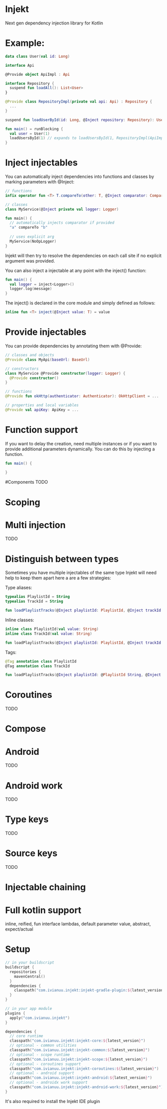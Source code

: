 # Injekt

Next gen dependency injection library for Kotlin

# Example:
```kotlin
data class User(val id: Long)

interface Api

@Provide object ApiImpl : Api

interface Repository {
  suspend fun loadAll(): List<User>
}

@Provide class RepositoryImpl(private val api: Api) : Repository {
  ...
}

suspend fun loadUserById(id: Long, @Inject repository: Repository): User? = ...

fun main() = runBlocking {
  val user = User(1)
  loadUsersById(1) // expands to loadUsersById(1, RepositoryImpl(ApiImpl))
}
```

# Inject injectables
You can automatically inject dependencies into functions and classes 
by marking parameters with @Inject:
```kotlin
// functions
infix operator fun <T> T.compareTo(other: T, @Inject comparator: Comparator<T>) = ...

// classes
class MyService(@Inject private val logger: Logger)

fun main() {
  // automatically injects comparator if provided
  "a" compareTo "b"
  
  // uses explicit arg
  MyService(NoOpLogger)
}
```

Injekt will then try to resolve the dependencies on each call site if no explicit argument was provided.

You can also inject a injectable at any point with the inject<T>() function:
```kotlin
fun main() {
  val logger = inject<Logger>()
  logger.log(message)
}
```

The inject<T>() is declared in the core module and simply defined as follows:
```kotlin
inline fun <T> inject(@Inject value: T) = value
```

# Provide injectables
You can provide dependencies by annotating them with @Provide:
```kotlin
// classes and objects
@Provide class MyApi(baseUrl: BaseUrl)

// constructors
class MyService @Provide constructor(logger: Logger) {
  @Provide constructor()
}

// functions
@Provide fun okHttp(authenticator: Authenticator): OkHttpClient = ...

// properties and local variables
@Provide val apiKey: ApiKey = ...
```

# Function support
If you want to delay the creation, need multiple instances or if you want to provide additional parameters dynamically.
You can do this by injecting a function.
```kotlin
fun main() {
  
}
```

#Components
TODO

# Scoping

# Multi injection
TODO

# Distinguish between types
Sometimes you have multiple injectables of the same type
Injekt will need help to keep them apart here a are a few strategies:

Type aliases:
```kotlin
typealias PlaylistId = String
typealias TrackId = String

fun loadPlaylistTracks(@Inject playlistId: PlaylistId, @Inject trackId: TrackId): List<Track> = ...
```

Inline classes:
```kotlin
inline class PlaylistId(val value: String)
inline class TrackId(val value: String)

fun loadPlaylistTracks(@Inject playlistId: PlaylistId, @Inject trackId: TrackId): List<Track> = ...
```

Tags:
```kotlin
@Tag annotation class PlaylistId
@Tag annotation class TrackId

fun loadPlaylistTracks(@Inject playlistId: @PlaylistId String, @Inject trackId: @TrackId String): List<Track> = ...
```

# Coroutines
TODO

# Compose

# Android
TODO

# Android work
TODO

# Type keys
TODO

# Source keys
TODO

# Injectable chaining

# Full kotlin support
inline, reified, fun interface lambdas, default parameter value, abstract, expect/actual

# Setup
```kotlin
// in your buildscript
buildscript {
  repositories {
    mavenCentral()
  }
  dependencies {
    classpath("com.ivianuu.injekt:injekt-gradle-plugin:${latest_version}")
  }
}

// in your app module
plugins {
  apply("com.ivianuu.injekt")
}

dependencies {
  // core runtime
  classpath("com.ivianuu.injekt:injekt-core:${latest_version}")
  // optional - common utilities
  classpath("com.ivianuu.injekt:injekt-common:${latest_version}")
  // optional - scope runtime
  classpath("com.ivianuu.injekt:injekt-scope:${latest_version}")
  // optional - coroutines support
  classpath("com.ivianuu.injekt:injekt-coroutines:${latest_version}")
  // optional - android support
  classpath("com.ivianuu.injekt:injekt-android:${latest_version}")
  // optional - androidx work support
  classpath("com.ivianuu.injekt:injekt-android-work:${latest_version}")
}
```
It's also required to install the Injekt IDE plugin

